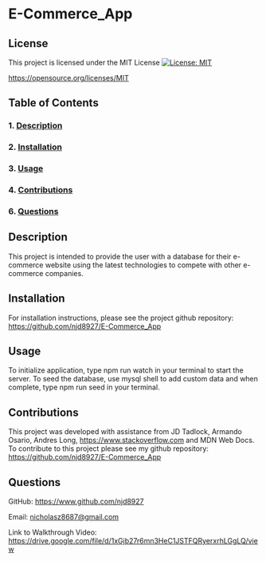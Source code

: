 # E-Commerce_App

## License
This project is licensed under the MIT License [![License: MIT](https://img.shields.io/badge/License-MIT-yellow.svg)](https://opensource.org/licenses/MIT) 

https://opensource.org/licenses/MIT

## Table of Contents

### 1. [Description](#description)

### 2. [Installation](#installation) 

### 3. [Usage](#usage)

### 4. [Contributions](#contributions)

### 6. [Questions](#questions)

## Description
This project is intended to provide the user with a database for their e-commerce website using the latest technologies to compete with other e-commerce companies.

## Installation
For installation instructions, please see the project github repository: https://github.com/njd8927/E-Commerce_App

## Usage
To initialize application, type npm run watch in your terminal to start the server. To seed the database, use mysql shell to add custom data and when complete, type npm run seed in your terminal. 

## Contributions
This project was developed with assistance from JD Tadlock, Armando Osario, Andres Long, https://www.stackoverflow.com and MDN Web Docs.
To contribute to this project please see my github repository: https://github.com/njd8927/E-Commerce_App

## Questions
GitHub: https://www.github.com/njd8927

Email: nicholasz8687@gmail.com

Link to Walkthrough Video: https://drive.google.com/file/d/1xGjb27r6mn3HeC1JSTFQRyerxrhLGgLQ/view
